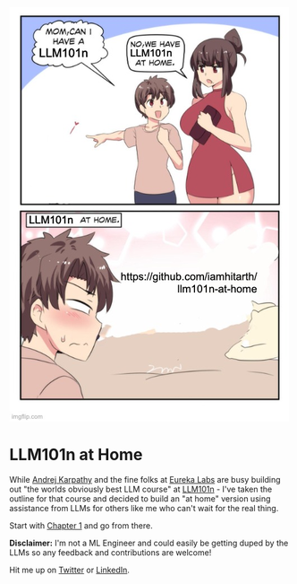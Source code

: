 ![At Home](at-home.jpeg)
# LLM101n at Home

While [Andrej Karpathy](https://twitter.com/karpathy) and the fine folks at [Eureka Labs](https://eurekalabs.ai/)  are busy building out "the worlds obviously best LLM course" at [LLM101n](https://github.com/karpathy/LLM101n) - I've taken the outline for that course and decided to build an "at home" version using assistance from LLMs for others like me who can't wait for the real thing.

Start with [Chapter 1](./01/notes.md) and go from there.

__Disclaimer:__ I'm not a ML Engineer and could easily be getting duped by the LLMs so any  feedback and contributions are welcome!

Hit me up on [Twitter](https://twitter.com/iamhitarth) or [LinkedIn](https://www.linkedin.com/in/hitarthsharma/). 